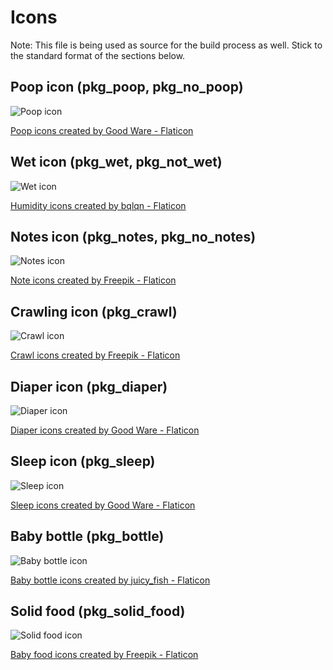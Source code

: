 # Icons

Note: This file is being used as source for the build process as well. Stick to the standard format
of the sections below.

## Poop icon (pkg_poop, pkg_no_poop)

![Poop icon](resources/poop.png)

<a href="https://www.flaticon.com/free-icons/poop" title="poop icons">Poop icons created by Good Ware - Flaticon</a>

## Wet icon (pkg_wet, pkg_not_wet)

![Wet icon](resources/wet.png)

<a href="https://www.flaticon.com/free-icons/humidity" title="humidity icons">Humidity icons created by bqlqn - Flaticon</a>

## Notes icon (pkg_notes, pkg_no_notes)

![Notes icon](resources/notes.png)

<a href="https://www.flaticon.com/free-icons/note" title="note icons">Note icons created by Freepik - Flaticon</a>

## Crawling icon (pkg_crawl)

![Crawl icon](resource/crawl.png)

<a href="https://www.flaticon.com/free-icons/crawl" title="crawl icons">Crawl icons created by Freepik - Flaticon</a>

## Diaper icon (pkg_diaper)

![Diaper icon](resource/diaper.png)

<a href="https://www.flaticon.com/free-icons/diaper" title="diaper icons">Diaper icons created by Good Ware - Flaticon</a>

## Sleep icon (pkg_sleep)

![Sleep icon](resource/sleep.png)

<a href="https://www.flaticon.com/free-icons/sleep" title="sleep icons">Sleep icons created by Good Ware - Flaticon</a>

## Baby bottle (pkg_bottle)

![Baby bottle icon](resource/baby-bottle.png)

<a href="https://www.flaticon.com/free-icons/baby-bottle" title="baby bottle icons">Baby bottle icons created by juicy_fish - Flaticon</a>

## Solid food (pkg_solid_food)

![Solid food icon](resource/solid-food.png)

<a href="https://www.flaticon.com/free-icons/baby-food" title="baby food icons">Baby food icons created by Freepik - Flaticon</a>
